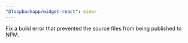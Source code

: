 ```yaml
---
"@loopbackapp/widget-react": minor
---
```


Fix a build error that prevented the source files from being published to NPM.
